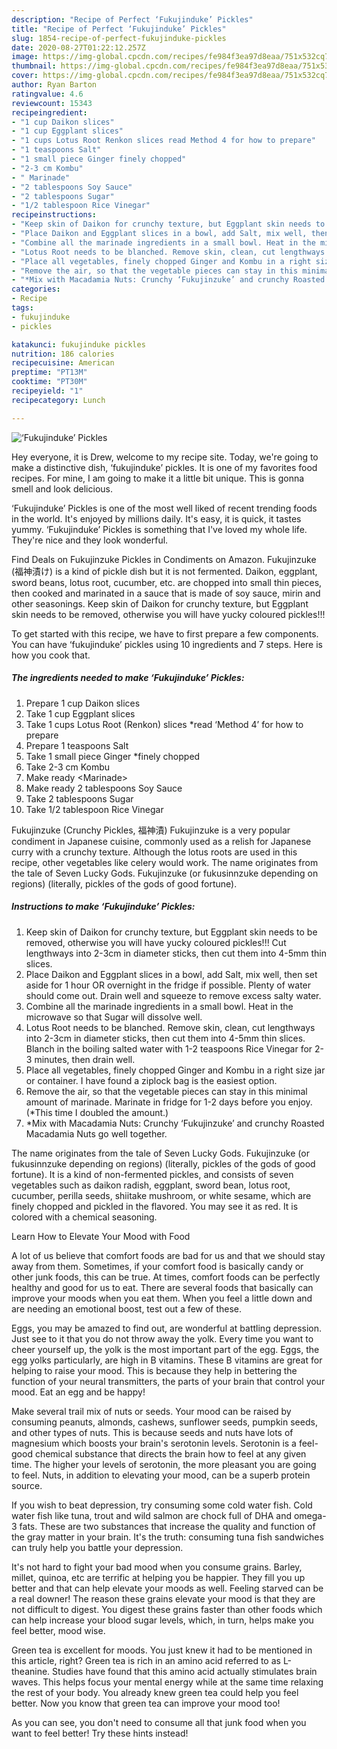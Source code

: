 ```yaml
---
description: "Recipe of Perfect ‘Fukujinduke’ Pickles"
title: "Recipe of Perfect ‘Fukujinduke’ Pickles"
slug: 1854-recipe-of-perfect-fukujinduke-pickles
date: 2020-08-27T01:22:12.257Z
image: https://img-global.cpcdn.com/recipes/fe984f3ea97d8eaa/751x532cq70/fukujinduke-pickles-recipe-main-photo.jpg
thumbnail: https://img-global.cpcdn.com/recipes/fe984f3ea97d8eaa/751x532cq70/fukujinduke-pickles-recipe-main-photo.jpg
cover: https://img-global.cpcdn.com/recipes/fe984f3ea97d8eaa/751x532cq70/fukujinduke-pickles-recipe-main-photo.jpg
author: Ryan Barton
ratingvalue: 4.6
reviewcount: 15343
recipeingredient:
- "1 cup Daikon slices"
- "1 cup Eggplant slices"
- "1 cups Lotus Root Renkon slices read Method 4 for how to prepare"
- "1 teaspoons Salt"
- "1 small piece Ginger finely chopped"
- "2-3 cm Kombu"
- " Marinade"
- "2 tablespoons Soy Sauce"
- "2 tablespoons Sugar"
- "1/2 tablespoon Rice Vinegar"
recipeinstructions:
- "Keep skin of Daikon for crunchy texture, but Eggplant skin needs to be removed, otherwise you will have yucky coloured pickles!!! Cut lengthways into 2-3cm in diameter sticks, then cut them into 4-5mm thin slices."
- "Place Daikon and Eggplant slices in a bowl, add Salt, mix well, then set aside for 1 hour OR overnight in the fridge if possible. Plenty of water should come out. Drain well and squeeze to remove excess salty water."
- "Combine all the marinade ingredients in a small bowl. Heat in the microwave so that Sugar will dissolve well."
- "Lotus Root needs to be blanched. Remove skin, clean, cut lengthways into 2-3cm in diameter sticks, then cut them into 4-5mm thin slices. Blanch in the boiling salted water with 1-2 teaspoons Rice Vinegar for 2-3 minutes, then drain well."
- "Place all vegetables, finely chopped Ginger and Kombu in a right size jar or container. I have found a ziplock bag is the easiest option."
- "Remove the air, so that the vegetable pieces can stay in this minimal amount of marinade. Marinate in fridge for 1-2 days before you enjoy. (*This time I doubled the amount.)"
- "*Mix with Macadamia Nuts: Crunchy ‘Fukujinzuke’ and crunchy Roasted Macadamia Nuts go well together."
categories:
- Recipe
tags:
- fukujinduke
- pickles

katakunci: fukujinduke pickles 
nutrition: 186 calories
recipecuisine: American
preptime: "PT13M"
cooktime: "PT30M"
recipeyield: "1"
recipecategory: Lunch

---
```



![‘Fukujinduke’ Pickles](https://img-global.cpcdn.com/recipes/fe984f3ea97d8eaa/751x532cq70/fukujinduke-pickles-recipe-main-photo.jpg)

Hey everyone, it is Drew, welcome to my recipe site. Today, we're going to make a distinctive dish, ‘fukujinduke’ pickles. It is one of my favorites food recipes. For mine, I am going to make it a little bit unique. This is gonna smell and look delicious.

‘Fukujinduke’ Pickles is one of the most well liked of recent trending foods in the world. It's enjoyed by millions daily. It's easy, it is quick, it tastes yummy. ‘Fukujinduke’ Pickles is something that I've loved my whole life. They're nice and they look wonderful.

Find Deals on Fukujinzuke Pickles in Condiments on Amazon. Fukujinzuke (福神漬け) is a kind of pickle dish but it is not fermented. Daikon, eggplant, sword beans, lotus root, cucumber, etc. are chopped into small thin pieces, then cooked and marinated in a sauce that is made of soy sauce, mirin and other seasonings. Keep skin of Daikon for crunchy texture, but Eggplant skin needs to be removed, otherwise you will have yucky coloured pickles!!!


To get started with this recipe, we have to first prepare a few components. You can have ‘fukujinduke’ pickles using 10 ingredients and 7 steps. Here is how you cook that.

<!--inarticleads1-->

##### The ingredients needed to make ‘Fukujinduke’ Pickles:

1. Prepare 1 cup Daikon slices
1. Take 1 cup Eggplant slices
1. Take 1 cups Lotus Root (Renkon) slices *read ‘Method 4’ for how to prepare
1. Prepare 1 teaspoons Salt
1. Take 1 small piece Ginger *finely chopped
1. Take 2-3 cm Kombu
1. Make ready  &lt;Marinade&gt;
1. Make ready 2 tablespoons Soy Sauce
1. Take 2 tablespoons Sugar
1. Take 1/2 tablespoon Rice Vinegar


Fukujinzuke (Crunchy Pickles, 福神漬) Fukujinzuke is a very popular condiment in Japanese cuisine, commonly used as a relish for Japanese curry with a crunchy texture. Although the lotus roots are used in this recipe, other vegetables like celery would work. The name originates from the tale of Seven Lucky Gods. Fukujinzuke (or fukusinnzuke depending on regions) (literally, pickles of the gods of good fortune). 

<!--inarticleads2-->

##### Instructions to make ‘Fukujinduke’ Pickles:

1. Keep skin of Daikon for crunchy texture, but Eggplant skin needs to be removed, otherwise you will have yucky coloured pickles!!! Cut lengthways into 2-3cm in diameter sticks, then cut them into 4-5mm thin slices.
1. Place Daikon and Eggplant slices in a bowl, add Salt, mix well, then set aside for 1 hour OR overnight in the fridge if possible. Plenty of water should come out. Drain well and squeeze to remove excess salty water.
1. Combine all the marinade ingredients in a small bowl. Heat in the microwave so that Sugar will dissolve well.
1. Lotus Root needs to be blanched. Remove skin, clean, cut lengthways into 2-3cm in diameter sticks, then cut them into 4-5mm thin slices. Blanch in the boiling salted water with 1-2 teaspoons Rice Vinegar for 2-3 minutes, then drain well.
1. Place all vegetables, finely chopped Ginger and Kombu in a right size jar or container. I have found a ziplock bag is the easiest option.
1. Remove the air, so that the vegetable pieces can stay in this minimal amount of marinade. Marinate in fridge for 1-2 days before you enjoy. (*This time I doubled the amount.)
1. *Mix with Macadamia Nuts: Crunchy ‘Fukujinzuke’ and crunchy Roasted Macadamia Nuts go well together.


The name originates from the tale of Seven Lucky Gods. Fukujinzuke (or fukusinnzuke depending on regions) (literally, pickles of the gods of good fortune). It is a kind of non-fermented pickles, and consists of seven vegetables such as daikon radish, eggplant, sword bean, lotus root, cucumber, perilla seeds, shiitake mushroom, or white sesame, which are finely chopped and pickled in the flavored. You may see it as red. It is colored with a chemical seasoning. 

Learn How to Elevate Your Mood with Food


A lot of us believe that comfort foods are bad for us and that we should stay away from them. Sometimes, if your comfort food is basically candy or other junk foods, this can be true. At times, comfort foods can be perfectly healthy and good for us to eat. There are several foods that basically can improve your moods when you eat them. When you feel a little down and are needing an emotional boost, test out a few of these.

Eggs, you may be amazed to find out, are wonderful at battling depression. Just see to it that you do not throw away the yolk. Every time you want to cheer yourself up, the yolk is the most important part of the egg. Eggs, the egg yolks particularly, are high in B vitamins. These B vitamins are great for helping to raise your mood. This is because they help in bettering the function of your neural transmitters, the parts of your brain that control your mood. Eat an egg and be happy!

Make several trail mix of nuts or seeds. Your mood can be raised by consuming peanuts, almonds, cashews, sunflower seeds, pumpkin seeds, and other types of nuts. This is because seeds and nuts have lots of magnesium which boosts your brain's serotonin levels. Serotonin is a feel-good chemical substance that directs the brain how to feel at any given time. The higher your levels of serotonin, the more pleasant you are going to feel. Nuts, in addition to elevating your mood, can be a superb protein source.

If you wish to beat depression, try consuming some cold water fish. Cold water fish like tuna, trout and wild salmon are chock full of DHA and omega-3 fats. These are two substances that increase the quality and function of the gray matter in your brain. It's the truth: consuming tuna fish sandwiches can truly help you battle your depression. 

It's not hard to fight your bad mood when you consume grains. Barley, millet, quinoa, etc are terrific at helping you be happier. They fill you up better and that can help elevate your moods as well. Feeling starved can be a real downer! The reason these grains elevate your mood is that they are not difficult to digest. You digest these grains faster than other foods which can help increase your blood sugar levels, which, in turn, helps make you feel better, mood wise.

Green tea is excellent for moods. You just knew it had to be mentioned in this article, right? Green tea is rich in an amino acid referred to as L-theanine. Studies have found that this amino acid actually stimulates brain waves. This helps focus your mental energy while at the same time relaxing the rest of your body. You already knew green tea could help you feel better. Now you know that green tea can improve your mood too!

As you can see, you don't need to consume all that junk food when you want to feel better! Try  these hints  instead!

